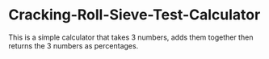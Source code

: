 # Cracking-Roll-Sieve-Test-Calculator
This is a simple calculator that takes 3 numbers, adds them together then returns the 3 numbers as percentages.
